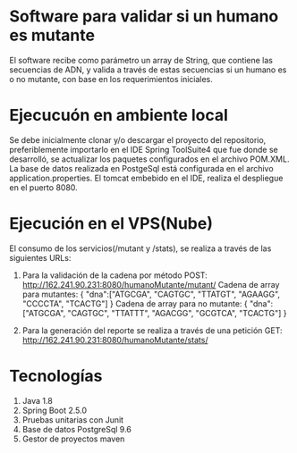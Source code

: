 # Software para validar si un humano es mutante
El software recibe como parámetro un array de String, que contiene las secuencias de ADN, y valida a través de estas secuencias si un humano es o no mutante, 
con base en los requerimientos iniciales. 

# Ejecucuón en ambiente local
Se debe inicialmente clonar y/o descargar el proyecto del repositorio, preferiblemente importarlo en el IDE Spring ToolSuite4 que fue donde se desarrolló,
se actualizar los paquetes configurados en el archivo POM.XML. La base de datos realizada en PostgeSql está configurada en el archivo application.properties.
El tomcat embebido en el IDE, realiza el despliegue en el puerto 8080.

# Ejecución en el VPS(Nube)
El consumo de los servicios(/mutant y /stats), se realiza a través de las siguientes URLs:
1. Para la validación de la cadena por método POST: http://162.241.90.231:8080/humanoMutante/mutant/ 
Cadena de array para mutantes: {
      "dna":["ATGCGA", "CAGTGC", "TTATGT", "AGAAGG", "CCCCTA", "TCACTG"]
  }
Cadena de array para no mutante:  {
      "dna":["ATGCGA", "CAGTGC", "TTATTT", "AGACGG", "GCGTCA", "TCACTG"]
  }
 
 2. Para la generación del reporte se realiza a través de una petición GET: http://162.241.90.231:8080/humanoMutante/stats/
 
 # Tecnologías
 1. Java 1.8
 2. Spring Boot 2.5.0
 3. Pruebas unitarias con Junit
 4. Base de datos PostgreSql 9.6
 5. Gestor de proyectos maven
 
